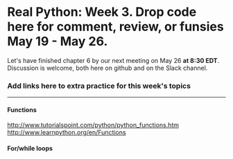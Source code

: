 Real Python: Week 3. Drop code here for comment, review, or funsies May 19 - May 26.
===

Let's have finished chapter 6 by our next meeting on May 26 **at 8:30 EDT**. Discussion is welcome, both here on github and on the Slack channel.

### Add links here to extra practice for this week's topics
---
#### Functions
http://www.tutorialspoint.com/python/python_functions.htm
http://www.learnpython.org/en/Functions

#### For/while loops
